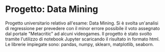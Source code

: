 # Progetto: Data Mining
Progetto universitario relativo all'esame: Data Mining.
Si è svolta un'analisi di regressione per prevedere con il minor errore possibile il voto assegnato dal portale "Metacritic" ad alcuni videogames.
Il progetto è stato svolto tramite l'utilizzo di notebook Jupyter scaricando il risultato in formato html. Le librerie impiegate sono: pandas, numpy, sklearn, matplotlib, seaborn.
